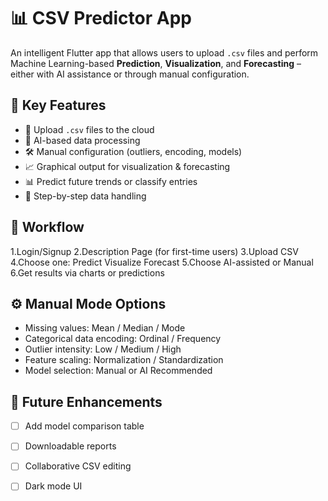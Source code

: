 # 📊 CSV Predictor App

An intelligent Flutter app that allows users to upload `.csv` files and perform Machine Learning-based **Prediction**, **Visualization**, and **Forecasting** – either with AI assistance or through manual configuration.

## 🚀 Key Features

- 📁 Upload `.csv` files to the cloud  
- 🧠 AI-based data processing  
- 🛠️ Manual configuration (outliers, encoding, models)  
- 📈 Graphical output for visualization & forecasting  
- 📊 Predict future trends or classify entries  
- 🧾 Step-by-step data handling

## 🔁 Workflow

1.Login/Signup
2.Description Page (for first-time users)
3.Upload CSV
4.Choose one:
  Predict
  Visualize
  Forecast
5.Choose AI-assisted or Manual
6.Get results via charts or predictions


## ⚙️ Manual Mode Options

- Missing values: Mean / Median / Mode  
- Categorical data encoding: Ordinal / Frequency  
- Outlier intensity: Low / Medium / High  
- Feature scaling: Normalization / Standardization  
- Model selection: Manual or AI Recommended  

## 📌 Future Enhancements

- [ ] Add model comparison table  
- [ ] Downloadable reports  
- [ ] Collaborative CSV editing  
- [ ] Dark mode UI

